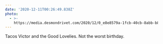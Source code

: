 ```yaml
---
date: '2020-12-11T00:26:49.838Z'
photo:
  - >-
    https://media.desmondrivet.com/2020/12/0_e8e8579a-1fcb-40cb-8abb-b8888d2d7292.jpg
---
```


Tacos Victor and the Good Lovelies. Not the worst birthday.
